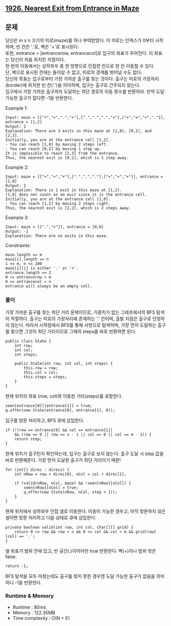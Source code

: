 [1926. Nearest Exit from Entrance in Maze](https://leetcode.com/problems/nearest-exit-from-entrance-in-maze/description/)
---

## 문제
당신은 m x n 크기의 미로(maze)를 하나 부여받았다. 이 미로는 인덱스가 0부터 시작하며, 빈 칸은 '.'로, 벽은 '+'로 표시된다. <br>
또한, entrance = [entrancerow, entrancecol]로 입구의 좌표가 주어진다. 이 좌표는 당신이 처음 위치한 지점이다. <br>
한 번의 이동에서는 상하좌우 중 한 방향으로 인접한 칸으로 한 칸 이동할 수 있다. <br>
단, 벽으로 표시된 칸에는 들어갈 수 없고, 미로의 경계를 벗어날 수도 없다.<br>
당신의 목표는 입구로부터 가장 가까운 출구를 찾는 것이다. 출구는 미로의 가장자리(border)에 위치한 빈 칸('.')을 의미하며, 입구는 출구로 간주되지 않는다.<br>
입구에서 가장 가까운 출구까지 도달하는 최단 경로의 이동 횟수를 반환하라. 만약 도달 가능한 출구가 없다면 -1을 반환한다.

Example 1:
```
Input: maze = [["+","+",".","+"],[".",".",".","+"],["+","+","+","."]], entrance = [1,2]
Output: 1
Explanation: There are 3 exits in this maze at [1,0], [0,2], and [2,3].
Initially, you are at the entrance cell [1,2].
- You can reach [1,0] by moving 2 steps left.
- You can reach [0,2] by moving 1 step up.
It is impossible to reach [2,3] from the entrance.
Thus, the nearest exit is [0,2], which is 1 step away.
```
Example 2:
```
Input: maze = [["+","+","+"],[".",".","."],["+","+","+"]], entrance = [1,0]
Output: 2
Explanation: There is 1 exit in this maze at [1,2].
[1,0] does not count as an exit since it is the entrance cell.
Initially, you are at the entrance cell [1,0].
- You can reach [1,2] by moving 2 steps right.
Thus, the nearest exit is [1,2], which is 2 steps away.
```
Example 3:
```
Input: maze = [[".","+"]], entrance = [0,0]
Output: -1
Explanation: There are no exits in this maze.
```

Constraints:
```
maze.length == m
maze[i].length == n
1 <= m, n <= 100
maze[i][j] is either '.' or '+'.
entrance.length == 2
0 <= entrancerow < m
0 <= entrancecol < n
entrance will always be an empty cell.
```

### 풀이
가장 가까운 출구를 찾는 최단 거리 문제이므로, 가중치가 없는 그래프에서의 BFS 탐색이 적절하다.
출구는 미로의 가장자리에 존재하는 '.' 칸이며, 출발 지점은 출구로 인정하지 않는다.
따라서 시작점에서 BFS를 통해 사방으로 탐색하며, 가장 먼저 도달하는 출구를 찾으면 그것이 최단 거리이므로 그때의 steps를 바로 반환하면 된다.

```
public class State {
    int row;
    int col;
    int steps;

    public State(int row, int col, int steps) {
        this.row = row;
        this.col = col;
        this.steps = steps;
    }
}
```
현재 위치의 좌표 (row, col)와 이동한 거리(steps)를 포함한다.

```
seen[entrance[0]][entrance[1]] = true;
q.offer(new State(entrance[0], entrance[1], 0));
```
입구를 방문 처리하고, BFS 큐에 삽입한다.

```
if (!(row == entrance[0] && col == entrance[1]) 
    && (row == 0 || row == n - 1 || col == 0 || col == m - 1)) {
    return step;
}
```
현재 위치가 출구인지 확인하는데, 입구는 출구로 보지 않는다. 출구 도달 시 step 값을 바로 반환해준다. 가장 먼저 도달한 출구가 최단 거리이기 때문!

```
for (int[] direc : direcs) {
    int nRow = row + direc[0], nCol = col + direc[1];

    if (valid(nRow, nCol, maze) && !seen[nRow][nCol]) {
        seen[nRow][nCol] = true;
        q.offer(new State(nRow, nCol, step + 1));
    }
}
```
현재 위치에서 상하좌우 인접 셀로 이동한다. 이동이 가능한 경우고, 아직 방문하지 않은 셀이면 방문 처리하고 다음 상태로 큐에 삽입한다.

```
private boolean valid(int row, int col, char[][] grid) {
    return 0 <= row && row < n && 0 <= col && col < m && grid[row][col] == '.';
}
```
셀 좌표가 범위 안에 있고, 빈 공간(.)이어야만 true 반환한다. 벽(+)이나 범위 밖은 false.

```
return -1;
```
BFS 탐색을 모두 마쳤는데도 출구를 찾지 못한 경우엔 도달 가능한 출구가 없음을 의미하니 -1을 반환한다.

### Runtime & Memory
- Runtime
    : 80ms
- Memory
    : 122.35MB
- Time complexity
    : O(N + E)